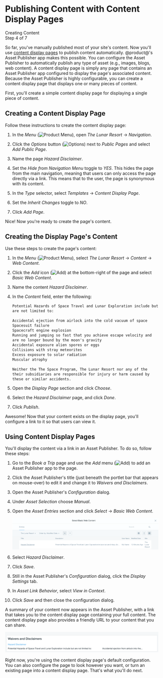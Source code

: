 # Publishing Content with Content Display Pages [](id=publishing-content-with-content-display-pages)

<div class="learn-path-step">
    <p>Creating Content<br>Step 4 of 7</p>
</div>

So far, you've manually published most of your site's content. Now you'll use 
[content display pages](/discover/portal/-/knowledge_base/7-0/publishing-assets#content-display-pages) 
to publish content automatically. @product@'s Asset Publisher app makes this 
possible. You can configure the Asset Publisher to automatically publish any 
type of asset (e.g., images, blogs, web content). A content display page is 
simply any page that contains an Asset Publisher app configured to display the 
page's associated content. Because the Asset Publisher is highly configurable, 
you can create a content display page that displays one or many pieces of 
content. 

First, you'll create a simple content display page for displaying a single piece 
of content. 

## Creating a Content Display Page [](id=creating-a-content-display-page)

Follow these instructions to create the content display page:

1.  In the *Menu* 
    (![Product Menu](../../../images/icon-menu.png)), open *The Lunar Resort* 
    &rarr; *Navigation*. 

2.  Click the *Options* button 
    (![Options](../../../images/icon-options.png)) next to *Public Pages* and 
    select *Add Public Page*. 

3.  Name the page *Hazard Disclaimer*. 

4.  Set the *Hide from Navigation Menu* toggle to *YES*. This hides the page 
    from the main navigation, meaning that users can only access the page 
    directly via a link. This means that to the user, the page is synonymous 
    with its content. 

5.  In the *Type* selector, select *Templates* &rarr; *Content Display Page*. 

6.  Set the *Inherit Changes* toggle to *NO*.

7.  Click *Add Page*. 
 
Nice! Now you're ready to create the page's content. 

## Creating the Display Page's Content [](id=creating-the-display-pages-content)

Use these steps to create the page's content:

1.  In the *Menu* 
    (![Product Menu](../../../images/icon-menu.png)), select *The Lunar 
    Resort* &rarr; *Content* &rarr; *Web Content*. 

2.  Click the *Add* icon 
    (![Add](../../../images/icon-add.png)) at the bottom-right of the page and 
    select *Basic Web Content*.

3.  Name the content *Hazard Disclaimer*. 

4.  In the *Content* field, enter the following:

        Potential Hazards of Space Travel and Lunar Exploration include but are not limited to:
        
        Accidental ejection from airlock into the cold vacuum of space
        Spacesuit failure
        Spacecraft engine explosion
        Running and jumping so fast that you achieve escape velocity and are no longer bound by the moon's gravity
        Accidental exposure alien spores or eggs
        Collisions with stray meteorites
        Excess exposure to solar radiation
        Muscular atrophy
        
        Neither the The Space Program, The Lunar Resort nor any of the their subsidiaries are responsible for injury or harm caused by these or similar accidents.

5.  Open the *Display Page* section and click *Choose*.

6.  Select the *Hazard Disclaimer* page, and click *Done*.

7.  Click *Publish*. 

Awesome! Now that your content exists on the display page, you'll configure a 
link to it so that users can view it. 

## Using Content Display Pages [](id=using-content-display-pages)

You'll display the content via a link in an Asset Publisher. To do so, follow 
these steps: 

1.  Go to the *Book a Trip* page and use the *Add* menu 
    (![Add](../../../images/icon-add-app.png)) to add an Asset Publisher app 
    to the page. 
<!-- This is a 3 column page... which column? -->

2.  Click the Asset Publisher's title (just beneath the portlet bar that appears 
    on mouse-over) to edit it and change it to *Waivers and Disclaimers*. 

3.  Open the Asset Publisher's *Configuration* dialog. 

4.  Under *Asset Selection* choose *Manual*. 

5.  Open the *Asset Entries* section and click *Select* &rarr; *Basic Web 
    Content*. 

    ![Figure 1: Selecting individual content for display.](../../../images/001-select-basic-web-content.png)

8.  Select *Hazard Disclaimer*. 

9.  Click *Save*. 

10. Still in the Asset Publisher's *Configuration* dialog, click the *Display 
    Settings* tab. 

11. In *Asset Link Behavior*, select *View in Context*. 

12. Click *Save* and then close the configuration dialog. 

A summary of your content now appears in the Asset Publisher, with a link that 
takes you to the content display page containing your full content. The content 
display page also provides a friendly URL to your content that you can share. 
<!-- Where's the friendly URL? The URL looks rather menacing. -->

![Figure 2: Your content now appears in the asset publisher.](../../../images/001-view-disclaimer.png)

Right now, you're using the content display page's default configuration. You 
can also configure the page to look however you want, or turn an existing page 
into a content display page. That's what you'll do next. 
